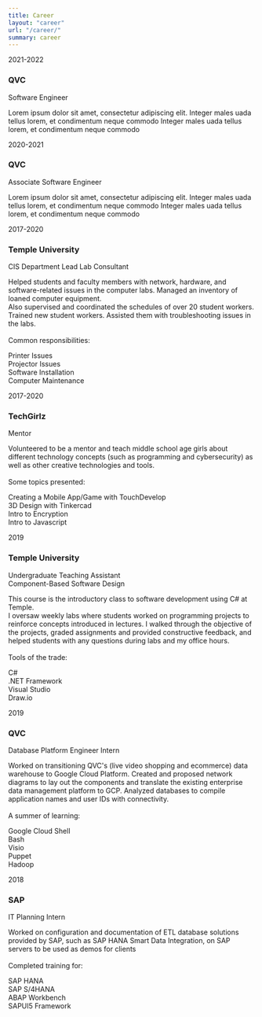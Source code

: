 ```yaml
---
title: Career
layout: "career"
url: "/career/"
summary: career
---
```

 <div class="container">
    <div class="row">
        <div class="col-md-12">
            <div class="main-timeline">
                <div class="timeline">
                    <a class="timeline-content">
                        <div class="timeline-year-right">2021-2022</div>
                        <h3 class="title">QVC</h3>
                        <p>Software Engineer</p>
                        <p class="description">
                            Lorem ipsum dolor sit amet, consectetur adipiscing elit. Integer males uada tellus lorem, et condimentum neque commodo Integer males uada tellus lorem, et condimentum neque commodo
                        </p>
                    </a>
                </div>
                <div class="timeline">
                    <a class="timeline-content">
                        <div class="timeline-year-left">2020-2021</div>
                        <h3 class="title">QVC</h3>
                        <p>Associate Software Engineer</p>
                        <p class="description">
                            Lorem ipsum dolor sit amet, consectetur adipiscing elit. Integer males uada tellus lorem, et condimentum neque commodo Integer males uada tellus lorem, et condimentum neque commodo
                        </p>
                    </a>
                </div>
                <div class="timeline">
                    <a class="timeline-content">
                        <div class="timeline-year-right">2017-2020</div>
                        <h3 class="title">Temple University</h3>
                        <p>CIS Department Lead Lab Consultant</p>
                        <p class="description">
                            Helped students and faculty members with network, hardware, and software-related issues in the computer labs. Managed an inventory of loaned computer equipment.
                            <br /> Also supervised and coordinated the schedules of over 20 student workers. Trained new student workers. Assisted them with troubleshooting issues in the labs.
                            <br /><br />
                            Common responsibilities:
                            <div class="button_slide slide_down">Printer Issues</div>
                            <div class="button_slide slide_down">Projector Issues</div>
                            <div class="button_slide slide_down">Software Installation</div>
                            <div class="button_slide slide_down">Computer Maintenance</div>
                        </p>
                    </a>
                </div>
                <div class="timeline">
                    <a class="timeline-content">
                        <div class="timeline-year-left">2017-2020</div>
                        <h3 class="title">TechGirlz</h3>
                        <p>Mentor</p>
                        <p class="description">
                            Volunteered to be a mentor and teach middle school age girls about different technology concepts (such as programming and cybersecurity) as well as other creative technologies and tools.
                            <br /> <br />
                            Some topics presented:
                            <div class="button_slide slide_down">Creating a Mobile App/Game with TouchDevelop</div>
                            <div class="button_slide slide_down">3D Design with Tinkercad</div>
                            <div class="button_slide slide_down">Intro to Encryption</div>
                            <div class="button_slide slide_down">Intro to Javascript</div>
                        </p>
                    </a>
                </div>
                <div class="timeline">
                    <a class="timeline-content">
                        <div class="timeline-year">2019</div>
                        <h3 class="title">Temple University</h3>
                        <p style="text-align:left">Undergraduate Teaching Assistant <br /> Component-Based Software Design</p>
                        <p class="description">
                            This course is the introductory class to software development using C# at Temple. <br /> I oversaw weekly labs where students worked on programming projects to reinforce concepts introduced in lectures. I walked through the objective of the projects, graded
                            assignments and provided constructive feedback, and helped students with any questions during labs and my office hours.
                            <br /> <br />
                            Tools of the trade:
                            <div class="button_slide slide_down">C#</div>
                            <div class="button_slide slide_down">.NET Framework</div>
                            <div class="button_slide slide_down">Visual Studio</div>
                            <div class="button_slide slide_down">Draw.io</div>
                        </p>
                    </a>
                </div>
                <div class="timeline">
                    <a class="timeline-content">
                        <div class="timeline-year-single-left">2019</div>
                        <h3 class="title">QVC</h3>
                        <p>Database Platform Engineer Intern</p>
                        <p class="description">
                            Worked on transitioning QVC's (live video shopping and ecommerce) data warehouse to Google Cloud Platform. Created and proposed network diagrams to lay out the components and translate the existing enterprise data management platform to GCP. Analyzed databases to compile application names and user IDs with connectivity.
                            <br /> <br />
                            A summer of learning:
                            <div class="button_slide slide_down">Google Cloud Shell</div>
                            <div class="button_slide slide_down">Bash</div>
                            <div class="button_slide slide_down">Visio</div>
                            <div class="button_slide slide_down">Puppet</div>
                            <div class="button_slide slide_down">Hadoop</div>
                        </p>
                    </a>
                </div>
                <div class="timeline">
                    <a class="timeline-content">
                        <div class="timeline-year">2018</div>
                        <h3 class="title">SAP</h3>
                        <p>IT Planning Intern</p>
                        <p class="description">
                            Worked on configuration and documentation of ETL database solutions provided by SAP, such as SAP HANA Smart Data Integration, on SAP
                            servers to be used as demos for clients
                            <br /> <br />
                            Completed training for:
                            <div class="button_slide slide_down">SAP HANA</div>
                            <div class="button_slide slide_down">SAP S/4HANA</div>
                            <div class="button_slide slide_down">ABAP Workbench</div>
                            <div class="button_slide slide_down">SAPUI5 Framework</div>
                        </p>
                    </a>
                </div>
            </div>
        </div>
    </div>
</div>